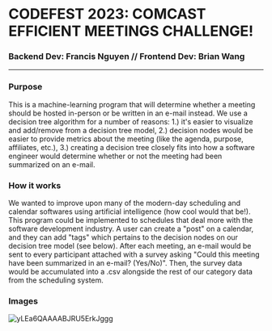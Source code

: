 # CODEFEST 2023: COMCAST EFFICIENT MEETINGS CHALLENGE!
### Backend Dev: Francis Nguyen // Frontend Dev: Brian Wang
---
### Purpose
This is a machine-learning program that will determine whether a meeting should be hosted in-person or be written in an e-mail instead.
We use a decision tree algorithm for a number of reasons:
1.) it's easier to visualize and add/remove from a decision tree model,
2.) decision nodes would be easier to provide metrics about the meeting (like the agenda, purpose, affiliates, etc.),
3.) creating a decision tree closely fits into how a software engineer would determine whether or not the meeting had been summarized on an e-mail.

### How it works

We wanted to improve upon many of the modern-day scheduling and calendar softwares using artificial intelligence (how cool would that be!).
This program could be implemented to schedules that deal more with the software development industry. A user can create a "post" on a calendar,
and they can add "tags" which pertains to the decision nodes on our decision tree model (see below). After each meeting, an e-mail would be sent
to every participant attached with a survey asking "Could this meeting have been summarized in an e-mail? (Yes/No)". Then, the survey data would
be accumulated into a .csv alongside the rest of our category data from the scheduling system. 

### Images
![yLEa6QAAAABJRU5ErkJggg](https://user-images.githubusercontent.com/110130404/224533710-bdf3785b-ab87-4a7f-81b0-b724c62c2722.png)
